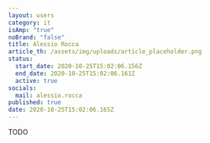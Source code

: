 ```yaml
---
layout: users
category: it
isAmp: "true"
noBrand: "false"
title: Alessio Rocca
article_th: /assets/img/uploads/article_placeholder.png
status:
  start_date: 2020-10-25T15:02:06.156Z
  end_date: 2020-10-25T15:02:06.161Z
  active: true
socials:
  mail: alessio.rocca
published: true
date: 2020-10-25T15:02:06.165Z
---
```

TODO